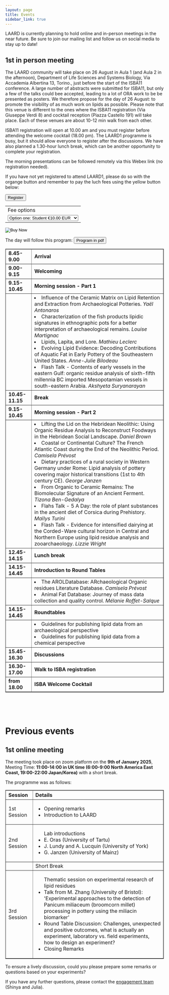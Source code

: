 ```yaml
---
layout: page
title: Events
sidebar_link: true
---
```


LAARD is currently planning to hold online and in-person meetings in the near future. Be sure to join our mailing list and follow us on social media to stay up to date!


<h2>1st in person meeting</h2>
<p>The LAARD community will take place on 26 August in Aula 1 (and Aula 2 in the afternoon), Department of Life Sciences and Systems Biology, Via Accademia Albertina 13, Torino., just before the start of the ISBA11 conference. A large number of abstracts were submitted for ISBA11, but only a few of the talks could bee accepted, leading to a lot of ORA work to be be presented as posters. We therefore propose for the day of 26 August: to promote the visibility of as much work on lipids as possible. Please note that this venue is different to the ones where the ISBA11 registration (Via Giuseppe Verdi 8) and cocktail reception (Piazza Castello 191) will take place. Each of these venues are about 10-12 min walk from each other.</p>
<p>ISBA11 registration will open at 10.00 am and you must register before attending the welcome cocktail (18.00 pm). The LAARD1 programme is busy, but it should allow everyone to register after the discussions. We have also planned a 1.30-hour lunch break, which can be another opportunity to complete your registration.</p>
<p>The morning presentations can be followed remotely via this Webex link (no registration needed).</p>
<p>If you have not yet registered to attend LAARD1, please do so with the organge button and remember to pay the luch fees using the yellow button below:</p>
<p></p>
<html><button
  class="button-join"
  role="button"
  onclick="window.open('https://docs.google.com/forms/d/e/1FAIpQLScWNJ3gWxmW4QuWTxrOVzPeh3l4BhiKcZmAEnQheb4MDFBF9g/viewform?usp=dialog')"
  type="button"
>
  Register
</button></html>
<p></p>
<form action="https://www.paypal.com/cgi-bin/webscr" method="post" target="_top">
  <input type="hidden" name="cmd" value="_s-xclick" />
  <input type="hidden" name="hosted_button_id" value="RDF8XWU8HMSXL" />
  <table>
    <tr>
      <td>
        <input type="hidden" name="on0" value="Fee options"/>
        Fee options
      </td>
    </tr>
    <tr>
      <td>
        <select name="os0">
          <option value="Option one: Student">
            Option one: Student €10.00 EUR
          </option>
          <option value="Option two: Standard">
            Option two: Standard €15.00 EUR
          </option>
        </select>
      </td>
    </tr>
  </table>
  <input type="hidden" name="currency_code" value="EUR" />
  <input type="image" src="https://www.paypalobjects.com/en_US/i/btn/btn_buynowCC_LG.gif" border="0" name="submit" title="PayPal - The safer, easier way to pay online!" alt="Buy Now" />
</form>
<p></p>
The day will follow this program:
<html><button
  class="button-join"
  role="button"
  onclick="window.open('/assets/media/LAARD1_Full_Programme.pdf','_blank')"
  type="button"
>
  Program in pdf
</button></html>
<table border="1" style="border-collapse: collapse; width: 100%;">
  <tbody>
    <tr>
      <td><strong>8.45-9.00</strong></td>
      <td><strong>Arrival</strong></td>
    </tr>
    <tr>
      <td><strong>9.00-9.15</strong></td>
      <td><strong>Welcoming</strong></td>
    </tr>
    <tr>
      <td><strong>9.15-10.45</strong></td>
      <td><strong>Morning session - Part 1</strong></td>
    </tr>
    <tr>
      <td><strong></strong></td>
      <td>
<li>Influence of the Ceramic Matrix on Lipid Retention and Extraction from Archaeological Potteries. <i>Yaël Antonaros </i> </li>
<li>Characterization of the fish products lipidic signatures in ethnographic pots for a better interpretation of archaeological remains. <i>Louise Martignac</i> </li>
<li>Lipids, Lapita, and Lore. <i>Mathieu Leclerc</i> </li>
<li>Evolving Lipid Evidence: Decoding Contributions of Aquatic Fat in Early Pottery of the Southeastern United States. <i>Anne-Julie Bilodeau</i> </li>
<li>Flash Talk - Contents of early vessels in the eastern Gulf: organic residue analysis of sixth-fifth millennia BC imported Mesopotamian vessels in south-eastern Arabia. <i>Akshyeta Suryanarayan</i> </li>
        </td>
      </tr>
      <tr>
      <td><strong>10.45-11.15</strong></td>
      <td><strong>Break</strong></td>
    </tr>
    <tr>
      <td><strong>9.15-10.45</strong></td>
      <td><strong>Morning session - Part 2</strong></td>
    </tr>
   <tr>
      <td><strong></strong></td>
      <td>
      <li>  Lifting the Lid on the Hebridean Neolithic: Using Organic Residue Analysis to Reconstruct Foodways in the Hebridean Social Landscape. <i>Daniel Brown</i> </li>
       <li> Coastal or Continental Culture? The French Atlantic Coast during the End of the Neolithic Period. <i>Camisela Prévost</i> </li>
       <li> Dietary practices of a rural society in Western Germany under Rome: Lipid analysis of pottery covering major historical transitions (1st to 4th century CE). <i>George Janzen</i> </li>
      <li>  From Organic to Ceramic Remains: The Biomolecular Signature of an Ancient Ferment. <i>Tizona Ben-Gedalya </i></li>
      <li>  Flahs Talk - 5 A Day: the role of plant substances in the ancient diet of Corsica during Prehistory. <i>Maïlys Turini</i> </li>
      <li>  Flash Talk - Evidence for intensified dairying at the Corded-Ware cultural horizon in Central and Northern Europe using lipid residue analysis and zooarchaeology. <i>Lizzie Wright</i> </li>
      </td>
     </tr>
     <tr>
      <td><strong>12.45-14.15</strong></td>
      <td><strong>Lunch break</strong></td>
    </tr>
    <tr>
      <td><strong>14.15-14.45</strong></td>
      <td><strong>Introduction to Round Tables</strong></td>
    </tr>
     <tr>
      <td><strong></strong></td>
      <td>
<li> The AROLDatabase: ARchaeological Organic residues Literature Database. <i>Camisela Prévost </i></li>
<li> Animal Fat Database: Journey of mass data collection and quality control. <i>Mélanie Roffet-Salque </i></li>       
      </td>
    </tr>
      <tr>
      <td><strong>14.15-14.45</strong></td>
      <td><strong>Roundtables</strong></td>
    </tr>
     <tr>
      <td><strong></strong></td>
      <td>
        <li> Guidelines for publishing lipid data from an archaeological perspective</li> 
     <li> Guidelines for publishing lipid data from a chemical perspective</li> 
      </td>
    </tr>
      <tr>
      <td><strong>15.45-16.30</strong></td>
      <td><strong>Discussions</strong></td>
    </tr>
          <tr>
      <td><strong>16.30-17.00</strong></td>
      <td><strong>Walk to ISBA registration</strong></td>
    </tr>
          <tr>
      <td><strong>from 18.00</strong></td>
      <td><strong>ISBA Welcome Cocktail</strong></td>
    </tr>
  </tbody>
</table>


<br/>
<br/>
<br/>

<h1>Previous events</h1>

<h2>1st online meeting</h2>
The meeting took place on zoom platform on the <b>9th of January 2025</b>, Meeting Time: <b>11:00-14:00 in UK time (6:00-9:00 North America East Coast, 19:00-22:00 Japan/Korea)</b> with a short break.

The programme was as follows:
<table border="1" style="border-collapse: collapse; width: 100%;">
  <thead>
    <tr>
      <th style="text-align: left;">Session</th>
      <th style="text-align: left;">Details</th>
    </tr>
  </thead>
  <tbody>
    <tr>
      <td>1st Session</td>
      <td>
        <ul>
          <li>Opening remarks</li>
          <li>Introduction to LAARD</li>
        </ul>
      </td>
    </tr>
    <tr>
      <td>2nd Session</td>
      <td>
        <ul> Lab introductions
          <li>E. Oras (University of Tartu)</li>
          <li>J. Lundy and A. Lucquin (University of York)</li>
          <li>G. Janzen (University of Mainz)</li>
        </ul>
      </td>
    </tr>
    <tr>
      <td></td>
      <td>Short Break</td>
    </tr>
    <tr>
      <td>3rd Session</td>
      <td>
        <ul>Thematic session on experimental research of lipid residues
          <li>Talk from M. Zhang (University of Bristol): 'Experimental approaches to the detection of Panicum miliaceum (broomcorn millet) processing in pottery using the miliacin biomarker'</li>
          <li>Round Table Discussion: Challenges, unexpected and positive outcomes, what is actually an experiment, laboratory vs. field experiments, how to design an experiment?</li>
          <li>Closing Remarks</li>
        </ul>
      </td>
    </tr>
  </tbody>
</table>

To ensure a lively discussion, could you please prepare some remarks or questions based on your experiments?

If you have any further questions, please contact the <a href="https://laardcommunity.github.io/Steering-Committee/#engagement">engagement team</a> (Shinya and Julia).


